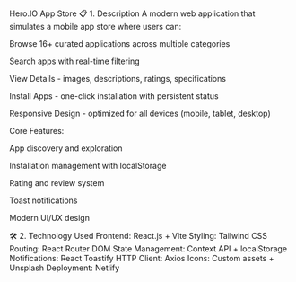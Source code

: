 Hero.IO App Store 
📋 1. Description
A modern web application that simulates a mobile app store where users can:

Browse 16+ curated applications across multiple categories

Search apps with real-time filtering

View Details - images, descriptions, ratings, specifications

Install Apps - one-click installation with persistent status

Responsive Design - optimized for all devices (mobile, tablet, desktop)

Core Features:

App discovery and exploration

Installation management with localStorage

Rating and review system

Toast notifications

Modern UI/UX design

🛠️ 2. Technology Used
Frontend: React.js + Vite
Styling: Tailwind CSS
Routing: React Router DOM
State Management: Context API + localStorage
Notifications: React Toastify
HTTP Client: Axios
Icons: Custom assets + Unsplash
Deployment: Netlify